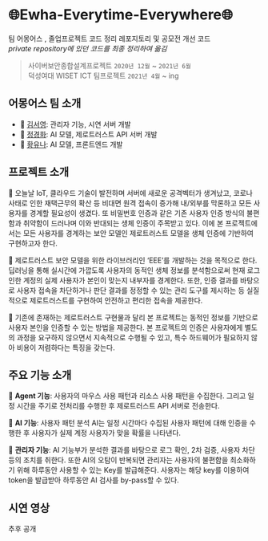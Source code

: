 # 🌐Ewha-Everytime-Everywhere🌐  
팀 어몽어스 , 졸업프로젝트 코드 정리 레포지토리 및 공모전 개선 코드  
*private repository에 있던 코드를 최종 정리하여 옮김*  

> 사이버보안종합설계프로젝트 ```2020년 12월``` ~ ```2021년 6월```  
> 덕성여대 WISET ICT 팀프로젝트 ```2021년 4월``` ~  ing  

## 어몽어스 팀 소개
* 👼 [김서영](https://github.com/rrabit42): 관리자 기능, 시연 서버 개발   
* 👼 [정경화](https://github.com/rudghk): AI 모델, 제로트러스트 API 서버 개발  
* 👼 [황유나](https://github.com/yunaisme): AI 모델, 프론트엔드 개발  

## 프로젝트 소개  
🌱 오늘날 IoT, 클라우드 기술이 발전하며 서버에 새로운 공격벡터가 생겨났고, 코로나 사태로 인한 재택근무의 확산 등 비대면 원격 접속이 증가해 내/외부를 막론하고 모든 사용자를 경계할 필요성이 생겼다. 또 비밀번호 인증과 같은 기존 사용자 인증 방식의 불편함과 취약함이 드러나며 이와 반대되는 생체 인증이 주목받고 있다. 이에 본 프로젝트에서는 모든 사용자를 경계하는 보안 모델인 제로트러스트 모델을 생체 인증에 기반하여 구현하고자 한다.  

🌱 제로트러스트 보안 모델을 위한 라이브러리인 ‘EEE’를 개발하는 것을 목적으로 한다. 딥러닝을 통해 실시간에 가깝도록 사용자의 동적인 생체 정보를 분석함으로써 현재 로그인한 계정의 실제 사용자가 본인이 맞는지 내부자를 경계한다. 또한, 인증 결과를 바탕으로 사용자 접속을 차단하거나 판단 결과를 정정할 수 있는 관리 도구를 제시하는 등 실질적으로 제로트러스트를 구현하여 안전하고 편리한 접속을 제공한다.  

🌱 기존에 존재하는 제로트러스트 구현물과 달리 본 프로젝트는 동적인 정보를 기반으로 사용자 본인을 인증할 수 있는 방법을 제공한다. 본 프로젝트의 인증은 사용자에게 별도의 과정을 요구하지 않으면서 지속적으로 수행될 수 있고, 특수 하드웨어가 필요하지 않아 비용이 저렴하다는 특징을 갖는다.  

## 주요 기능 소개  
🌼 **Agent 기능**: 사용자의 마우스 사용 패턴과 리소스 사용 패턴을 수집한다. 그리고 일정 시간을 주기로 전처리를 수행한 후 제로트러스트 API 서버로 전송한다.  

🌼 **AI 기능**: 사용자 패턴 분석 AI는 일정 시간마다 수집된 사용자 패턴에 대해 인증을 수행한 후 사용자가 실제 계정 사용자가 맞을 확률을 나타낸다.  

🌼 **관리자 기능**: AI 기능부가 분석한 결과를 바탕으로 로그 확인, 2차 검증, 사용자 차단 등의 조치를 취한다. 또한 AI의 오탐이 반복되면 관리자는 사용자의 불편함을 최소화하기 위해 하루동안 사용할 수 있는 Key를 발급해준다. 사용자는 해당 key를 이용하여 token을 발급받아 하루동안 AI 검사를 by-pass할 수 있다.  


## 시연 영상  
추후 공개  


